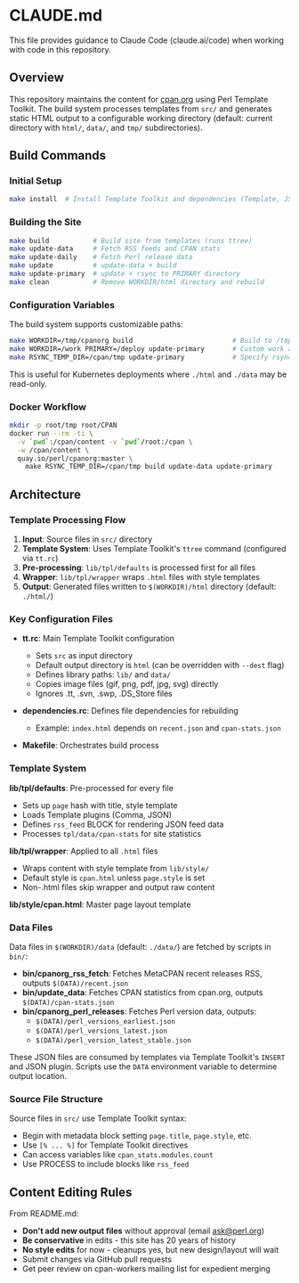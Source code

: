 # CLAUDE.md

This file provides guidance to Claude Code (claude.ai/code) when working with code in this repository.

## Overview

This repository maintains the content for [cpan.org](https://www.cpan.org) using Perl Template Toolkit. The build system processes templates from `src/` and generates static HTML output to a configurable working directory (default: current directory with `html/`, `data/`, and `tmp/` subdirectories).

## Build Commands

### Initial Setup
```bash
make install  # Install Template Toolkit and dependencies (Template, JSON, Template::Plugin::Comma, Template::Plugin::JSON, XML::RSS, local::lib, File::Slurp)
```

### Building the Site
```bash
make build           # Build site from templates (runs ttree)
make update-data     # Fetch RSS feeds and CPAN stats
make update-daily    # Fetch Perl release data
make update          # update-data + build
make update-primary  # update + rsync to PRIMARY directory
make clean           # Remove WORKDIR/html directory and rebuild
```

### Configuration Variables
The build system supports customizable paths:

```bash
make WORKDIR=/tmp/cpanorg build                         # Build to /tmp/cpanorg/html with data in /tmp/cpanorg/data
make WORKDIR=/work PRIMARY=/deploy update-primary       # Custom work and deploy paths (PRIMARY default: ../CPAN)
make RSYNC_TEMP_DIR=/cpan/tmp update-primary            # Specify rsync temp directory (useful for Docker)
```

This is useful for Kubernetes deployments where `./html` and `./data` may be read-only.

### Docker Workflow
```bash
mkdir -p root/tmp root/CPAN
docker run --rm -ti \
  -v `pwd`:/cpan/content -v `pwd`/root:/cpan \
  -w /cpan/content \
  quay.io/perl/cpanorg:master \
    make RSYNC_TEMP_DIR=/cpan/tmp build update-data update-primary
```

## Architecture

### Template Processing Flow

1. **Input**: Source files in `src/` directory
2. **Template System**: Uses Template Toolkit's `ttree` command (configured via `tt.rc`)
3. **Pre-processing**: `lib/tpl/defaults` is processed first for all files
4. **Wrapper**: `lib/tpl/wrapper` wraps `.html` files with style templates
5. **Output**: Generated files written to `$(WORKDIR)/html` directory (default: `./html/`)

### Key Configuration Files

- **tt.rc**: Main Template Toolkit configuration
  - Sets `src` as input directory
  - Default output directory is `html` (can be overridden with `--dest` flag)
  - Defines library paths: `lib/` and `data/`
  - Copies image files (gif, png, pdf, jpg, svg) directly
  - Ignores .tt, .svn, .swp, .DS_Store files

- **dependencies.rc**: Defines file dependencies for rebuilding
  - Example: `index.html` depends on `recent.json` and `cpan-stats.json`

- **Makefile**: Orchestrates build process

### Template System

**lib/tpl/defaults**: Pre-processed for every file
- Sets up `page` hash with title, style template
- Loads Template plugins (Comma, JSON)
- Defines `rss_feed` BLOCK for rendering JSON feed data
- Processes `tpl/data/cpan-stats` for site statistics

**lib/tpl/wrapper**: Applied to all `.html` files
- Wraps content with style template from `lib/style/`
- Default style is `cpan.html` unless `page.style` is set
- Non-.html files skip wrapper and output raw content

**lib/style/cpan.html**: Master page layout template

### Data Files

Data files in `$(WORKDIR)/data` (default: `./data/`) are fetched by scripts in `bin/`:

- **bin/cpanorg_rss_fetch**: Fetches MetaCPAN recent releases RSS, outputs `$(DATA)/recent.json`
- **bin/update_data**: Fetches CPAN statistics from cpan.org, outputs `$(DATA)/cpan-stats.json`
- **bin/cpanorg_perl_releases**: Fetches Perl version data, outputs:
  - `$(DATA)/perl_versions_earliest.json`
  - `$(DATA)/perl_versions_latest.json`
  - `$(DATA)/perl_version_latest_stable.json`

These JSON files are consumed by templates via Template Toolkit's `INSERT` and JSON plugin.
Scripts use the `DATA` environment variable to determine output location.

### Source File Structure

Source files in `src/` use Template Toolkit syntax:
- Begin with metadata block setting `page.title`, `page.style`, etc.
- Use `[% ... %]` for Template Toolkit directives
- Can access variables like `cpan_stats.modules.count`
- Use PROCESS to include blocks like `rss_feed`

## Content Editing Rules

From README.md:

- **Don't add new output files** without approval (email ask@perl.org)
- **Be conservative** in edits - this site has 20 years of history
- **No style edits** for now - cleanups yes, but new design/layout will wait
- Submit changes via GitHub pull requests
- Get peer review on cpan-workers mailing list for expedient merging

